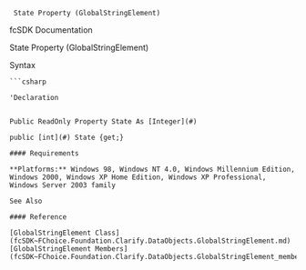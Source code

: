 ﻿     State Property (GlobalStringElement)                                                   

fcSDK Documentation

State Property (GlobalStringElement)

Syntax

```vbnet
```csharp

'Declaration
 

Public ReadOnly Property State As [Integer](#)

public [int](#) State {get;}

#### Requirements

**Platforms:** Windows 98, Windows NT 4.0, Windows Millennium Edition, Windows 2000, Windows XP Home Edition, Windows XP Professional, Windows Server 2003 family

See Also

#### Reference

[GlobalStringElement Class](fcSDK~FChoice.Foundation.Clarify.DataObjects.GlobalStringElement.md)  
[GlobalStringElement Members](fcSDK~FChoice.Foundation.Clarify.DataObjects.GlobalStringElement_members.md)